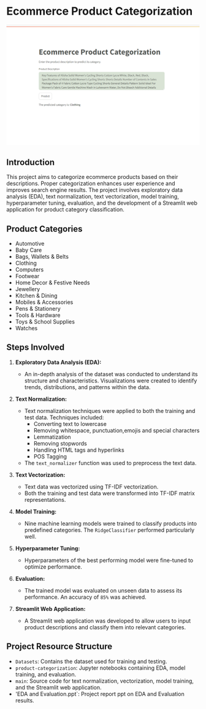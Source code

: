 # Ecommerce Product Categorization

<img src="https://github.com/vn33/Ecommerce-Product-Categorization/blob/master/streamlit_app_img.png">

## Introduction

This project aims to categorize ecommerce products based on their descriptions. Proper categorization enhances user experience and improves search engine results. The project involves exploratory data analysis (EDA), text normalization, text vectorization, model training, hyperparameter tuning, evaluation, and the development of a Streamlit web application for product category classification.

## Product Categories

- Automotive
- Baby Care
- Bags, Wallets & Belts
- Clothing
- Computers
- Footwear
- Home Decor & Festive Needs
- Jewellery
- Kitchen & Dining
- Mobiles & Accessories
- Pens & Stationery
- Tools & Hardware
- Toys & School Supplies
- Watches

## Steps Involved

1. **Exploratory Data Analysis (EDA):**
   - An in-depth analysis of the dataset was conducted to understand its structure and characteristics. Visualizations were created to identify trends, distributions, and patterns within the data.

2. **Text Normalization:**
   - Text normalization techniques were applied to both the training and test data. Techniques included:
     - Converting text to lowercase
     - Removing whitespace, punctuation,emojis and special characters
     - Lemmatization
     - Removing stopwords
     - Handling HTML tags and hyperlinks
     - POS Tagging
   - The `text_normalizer` function was used to preprocess the text data.

3. **Text Vectorization:**
   - Text data was vectorized using TF-IDF vectorization.
   - Both the training and test data were transformed into TF-IDF matrix representations.

4. **Model Training:**
   - Nine machine learning models were trained to classify products into predefined categories. The `RidgeClassifier` performed particularly well.

5. **Hyperparameter Tuning:**
   - Hyperparameters of the best performing model were fine-tuned to optimize performance.

6. **Evaluation:**
   - The trained model was evaluated on unseen data to assess its performance. An accuracy of `85%` was achieved.

7. **Streamlit Web Application:**
   - A Streamlit web application was developed to allow users to input product descriptions and classify them into relevant categories.

## Project Resource Structure

- `Datasets`: Contains the dataset used for training and testing.
- `product-categorization`: Jupyter notebooks containing EDA, model training, and evaluation.
- `main`: Source code for text normalization, vectorization, model training, and the Streamlit web application.
- 'EDA and Evaluation.ppt`: Project report ppt on EDA and Evaluation results.


